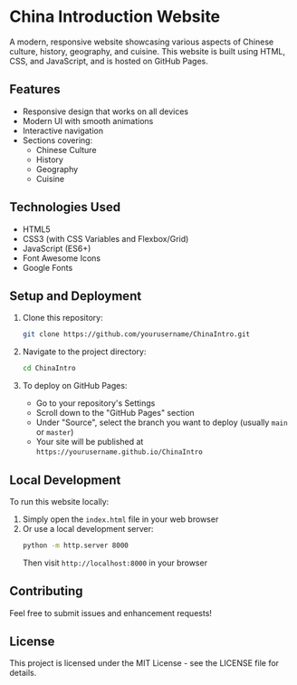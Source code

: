 # China Introduction Website

A modern, responsive website showcasing various aspects of Chinese culture, history, geography, and cuisine. This website is built using HTML, CSS, and JavaScript, and is hosted on GitHub Pages.

## Features

- Responsive design that works on all devices
- Modern UI with smooth animations
- Interactive navigation
- Sections covering:
  - Chinese Culture
  - History
  - Geography
  - Cuisine

## Technologies Used

- HTML5
- CSS3 (with CSS Variables and Flexbox/Grid)
- JavaScript (ES6+)
- Font Awesome Icons
- Google Fonts

## Setup and Deployment

1. Clone this repository:
   ```bash
   git clone https://github.com/yourusername/ChinaIntro.git
   ```

2. Navigate to the project directory:
   ```bash
   cd ChinaIntro
   ```

3. To deploy on GitHub Pages:
   - Go to your repository's Settings
   - Scroll down to the "GitHub Pages" section
   - Under "Source", select the branch you want to deploy (usually `main` or `master`)
   - Your site will be published at `https://yourusername.github.io/ChinaIntro`

## Local Development

To run this website locally:
1. Simply open the `index.html` file in your web browser
2. Or use a local development server:
   ```bash
   python -m http.server 8000
   ```
   Then visit `http://localhost:8000` in your browser

## Contributing

Feel free to submit issues and enhancement requests!

## License

This project is licensed under the MIT License - see the LICENSE file for details. 